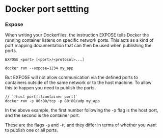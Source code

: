# Docker port settting

### Expose
When writing your Dockerfiles, the instruction EXPOSE tells Docker the running container listens on specific network ports. This acts as a kind of port mapping documentation that can then be used when publishing the ports.
```
EXPOSE <port> [<port>/<protocol>...]
```
```
docker run --expose=1234 my_app
```
But EXPOSE will not allow communication via the defined ports to containers outside of the same network or to the host machine. To allow this to happen you need to publish the ports.

```
// `[host port]:[container port]`
docker run -p 80:80/tcp -p 80:80/udp my_app
```
In the above example, the first number following the -p flag is the host port, and the second is the container port.

These are the flags `-p` and `-P`, and they differ in terms of whether you want to publish one or all ports.